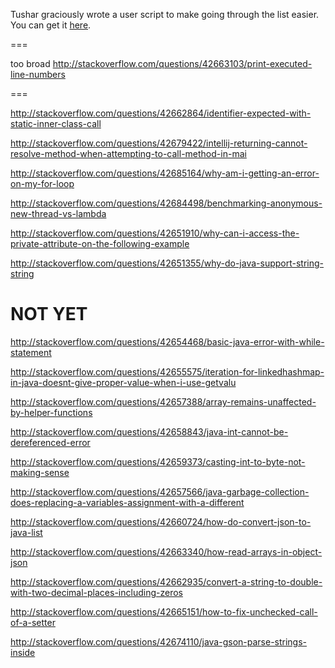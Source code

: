 Tushar graciously wrote a user script to make going through the list easier. You can get it [here](https://github.com/tusharjadhav219/Userscript-for-delete-candidates).

===

too broad http://stackoverflow.com/questions/42663103/print-executed-line-numbers

===

http://stackoverflow.com/questions/42662864/identifier-expected-with-static-inner-class-call

http://stackoverflow.com/questions/42679422/intellij-returning-cannot-resolve-method-when-attempting-to-call-method-in-mai

http://stackoverflow.com/questions/42685164/why-am-i-getting-an-error-on-my-for-loop

http://stackoverflow.com/questions/42684498/benchmarking-anonymous-new-thread-vs-lambda

http://stackoverflow.com/questions/42651910/why-can-i-access-the-private-attribute-on-the-following-example

http://stackoverflow.com/questions/42651355/why-do-java-support-string-string


NOT YET
=====

http://stackoverflow.com/questions/42654468/basic-java-error-with-while-statement

http://stackoverflow.com/questions/42655575/iteration-for-linkedhashmap-in-java-doesnt-give-proper-value-when-i-use-getvalu

http://stackoverflow.com/questions/42657388/array-remains-unaffected-by-helper-functions

http://stackoverflow.com/questions/42658843/java-int-cannot-be-dereferenced-error

http://stackoverflow.com/questions/42659373/casting-int-to-byte-not-making-sense

http://stackoverflow.com/questions/42657566/java-garbage-collection-does-replacing-a-variables-assignment-with-a-different

http://stackoverflow.com/questions/42660724/how-do-convert-json-to-java-list

http://stackoverflow.com/questions/42663340/how-read-arrays-in-object-json

http://stackoverflow.com/questions/42662935/convert-a-string-to-double-with-two-decimal-places-including-zeros

http://stackoverflow.com/questions/42665151/how-to-fix-unchecked-call-of-a-setter

http://stackoverflow.com/questions/42674110/java-gson-parse-strings-inside